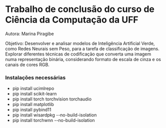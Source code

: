 # Trabalho de conclusão do curso de Ciência da Computação da UFF

Autora: Marina Piragibe

Objetivo: Desenvolver e analisar modelos de Inteligência Artificial Verde, como Redes Neurais sem Peso, para a tarefa de classificação de imagens. Explorar diferentes técnicas de codificação que converta uma imagem numa representação binária, considerando formato de escala de cinza e os canais de cores RGB.

### Instalações necessárias
- pip install ucimlrepo
- pip install scikit-learn
- pip install torch torchvision torchaudio
- pip install matplotlib
- pip install pybind11
- pip install wisardpkg --no-build-isolation
- pip install torchwnn --no-build-isolation

